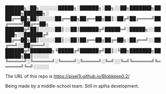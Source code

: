 ██████╗░██╗░░░░░░█████╗░██████╗░██╗░░██╗███████╗███████╗██████╗░ ██╔══██╗██║░░░░░██╔══██╗██╔══██╗██║░██╔╝██╔════╝██╔════╝██╔══██╗ ██████╦╝██║░░░░░██║░░██║██████╦╝█████═╝░█████╗░░█████╗░░██████╔╝ ██╔══██╗██║░░░░░██║░░██║██╔══██╗██╔═██╗░██╔══╝░░██╔══╝░░██╔═══╝░ ██████╦╝███████╗╚█████╔╝██████╦╝██║░╚██╗███████╗███████╗██║░░░░░ ╚═════╝░╚══════╝░╚════╝░╚═════╝░╚═╝░░╚═╝╚══════╝╚══════╝╚═╝░░░░░

The URL of this repo is https://pixel1l.github.io/Blobkeep0.2/

Being made by a middle-school team. Still in aplha development.
